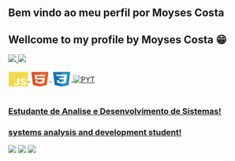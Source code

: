 ## Bem vindo ao meu perfil por Moyses Costa
## Wellcome to my profile by Moyses Costa 😁

 <div>
   <a href="https://github.com/moysesemanuel">
   <img height="180em" src="https://github-readme-stats.vercel.app/api?username=mecscwb&show_icons=true&theme=tokyonight&include_all_commits=true&count_private=true"/>
   <img height="180em" src="https://github-readme-stats.vercel.app/api/top-langs/?username=mecscwb&layout=compact&langs_count=6&theme=tokyonight"/>
</div>
    
<div style="display: inline_block"><br>
  <img align="center" alt="Js" height="30" width="40" src="https://raw.githubusercontent.com/devicons/devicon/master/icons/javascript/javascript-plain.svg">
  <img align="center" alt="HTML" height="30" width="40" src="https://raw.githubusercontent.com/devicons/devicon/master/icons/html5/html5-original.svg">
  <img align="center" alt="CSS" height="30" width="40" src="https://raw.githubusercontent.com/devicons/devicon/master/icons/css3/css3-original.svg">
  <img align="center" alt="PYT" height="30" width="40" src="https://cdn.jsdelivr.net/gh/devicons/devicon@latest/icons/python/python-original-wordmark.svg">         
</div>
 
<br>
 
### Estudante de Analise e Desenvolvimento de Sistemas!
### systems analysis and development student!
 
<div> 
 
 <a href="https://instagram.com/mecs.cwb" target="_blank"><img src="https://img.shields.io/badge/-Instagram-%23E4405F?style=for-the-badge&logo=instagram&logoColor=white" target="_blank"></a>
 <a href="https://discord.gg/mecscwb" target="_blank"><img src="https://img.shields.io/badge/Discord-7289DA?style=for-the-badge&logo=discord&logoColor=white" target="_blank"></a> 
 <a href="https://www.linkedin.com/in/moysesemanuel" target="_blank"><img src="https://img.shields.io/badge/-LinkedIn-%230077B5?style=for-the-badge&logo=linkedin&logoColor=white" target="_blank"></a>
</div>
